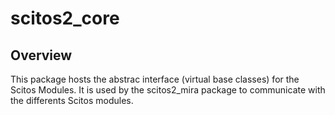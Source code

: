 # scitos2_core

## Overview

This package hosts the abstrac interface (virtual base classes) for the Scitos Modules. It is used by the scitos2_mira package to communicate with the differents Scitos modules.